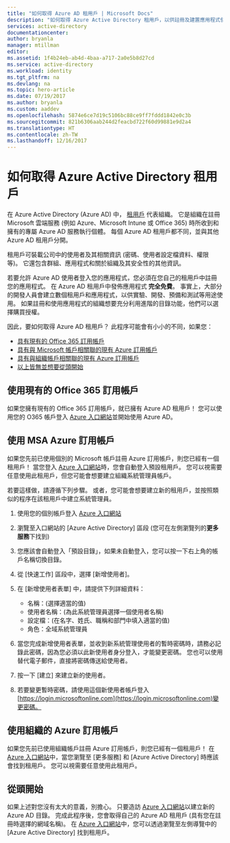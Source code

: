```yaml
---
title: "如何取得 Azure AD 租用戶 | Microsoft Docs"
description: "如何取得 Azure Active Directory 租用戶，以供註冊及建置應用程式使用。"
services: active-directory
documentationcenter: 
author: bryanla
manager: mtillman
editor: 
ms.assetid: 1f4b24eb-ab4d-4baa-a717-2a0e5b8d27cd
ms.service: active-directory
ms.workload: identity
ms.tgt_pltfrm: na
ms.devlang: na
ms.topic: hero-article
ms.date: 07/19/2017
ms.author: bryanla
ms.custom: aaddev
ms.openlocfilehash: 5874e6ce7d19c5106bc88ce9ff7fddd1842e0c3b
ms.sourcegitcommit: 821b6306aab244d2feacbd722f60d99881e9d2a4
ms.translationtype: HT
ms.contentlocale: zh-TW
ms.lasthandoff: 12/16/2017
---
```

# <a name="how-to-get-an-azure-active-directory-tenant"></a>如何取得 Azure Active Directory 租用戶
在 Azure Active Directory (Azure AD) 中， [租用戶](https://msdn.microsoft.com/library/azure/jj573650.aspx#BKMK_WhatIsAnAzureADTenant) 代表組織。  它是組織在註冊 Microsoft 雲端服務 (例如 Azure、Microsoft Intune 或 Office 365) 時所收到和擁有的專屬 Azure AD 服務執行個體。  每個 Azure AD 租用戶都不同，並與其他 Azure AD 租用戶分開。  

租用戶可裝載公司中的使用者及其相關資訊 (密碼、使用者設定檔資料、權限等)。  它還包含群組、應用程式和關於組織及其安全性的其他資訊。

若要允許 Azure AD 使用者登入您的應用程式，您必須在您自己的租用戶中註冊您的應用程式。  在 Azure AD 租用戶中發佈應用程式 **完全免費**。  事實上，大部分的開發人員會建立數個租用戶和應用程式，以供實驗、開發、預備和測試等用途使用。  如果註冊和使用應用程式的組織想要充分利用進階的目錄功能，他們可以選擇購買授權。

因此，要如何取得 Azure AD 租用戶？  此程序可能會有小小的不同，如果您：

* [具有現有的 Office 365 訂用帳戶](#use-an-existing-office-365-subscription)
* [具有與 Microsoft 帳戶相關聯的現有 Azure 訂用帳戶](#use-an-msa-azure-subscription)
* [具有與組織帳戶相關聯的現有 Azure 訂用帳戶](#use-an-organizational-azure-subscription)
* [以上皆無並想要從頭開始](#start-from-scratch)

## <a name="use-an-existing-office-365-subscription"></a>使用現有的 Office 365 訂用帳戶
如果您擁有現有的 Office 365 訂用帳戶，就已擁有 Azure AD 租用戶！ 您可以使用您的 O365 帳戶登入 [Azure 入口網站](https://portal.azure.com)並開始使用 Azure AD。

## <a name="use-an-msa-azure-subscription"></a>使用 MSA Azure 訂用帳戶
如果您先前已使用個別的 Microsoft 帳戶註冊 Azure 訂用帳戶，則您已經有一個租用戶！  當您登入 [Azure 入口網站](https://portal.azure.com)時，您會自動登入預設租用戶。 您可以視需要任意使用此租用戶，但您可能會想要建立組織系統管理員帳戶。

若要這樣做，請遵循下列步驟。  或者，您可能會想要建立新的租用戶，並按照類似的程序在該租用戶中建立系統管理員。

1. 使用您的個別帳戶登入 [Azure 入口網站](https://portal.azure.com)
2. 瀏覽至入口網站的 [Azure Active Directory] 區段 (您可在左側瀏覽列的**更多服務**下找到)
3. 您應該會自動登入「預設目錄」，如果未自動登入，您可以按一下右上角的帳戶名稱切換目錄。
4. 從 [快速工作] 區段中，選擇 [新增使用者]。
5. 在 [新增使用者表單] 中，請提供下列詳細資料：

   * 名稱：(選擇適當的值)
   * 使用者名稱：(為此系統管理員選擇一個使用者名稱)
   * 設定檔：(在名字、姓氏、職稱和部門中填入適當的值)
   * 角色：全域系統管理員
6. 當您完成新增使用者表單，並收到新系統管理使用者的暫時密碼時，請務必記錄此密碼，因為您必須以此新使用者身分登入，才能變更密碼。 您也可以使用替代電子郵件，直接將密碼傳送給使用者。
7. 按一下 [建立] 來建立新的使用者。
8. 若要變更暫時密碼，請使用這個新使用者帳戶登入 [https://login.microsoftonline.com](https://login.microsoftonline.com)變更密碼。

## <a name="use-an-organizational-azure-subscription"></a>使用組織的 Azure 訂用帳戶
如果您先前已使用組織帳戶註冊 Azure 訂用帳戶，則您已經有一個租用戶！  在 [Azure 入口網站](https://portal.azure.com)中，當您瀏覽至 [更多服務] 和 [Azure Active Directory] 時應該會找到租用戶。  您可以視需要任意使用此租用戶。

## <a name="start-from-scratch"></a>從頭開始
如果上述對您沒有太大的意義，別擔心。 只要造訪 [ Azure 入口網站](https://portal.azure.com/#create/Microsoft.AzureActiveDirectory)以建立新的 Azure AD 目錄。 完成此程序後，您會取得自己的 Azure AD 租用戶 (具有您在註冊時選擇的網域名稱)。  在 [Azure 入口網站](https://portal.azure.com)中，您可以透過瀏覽至左側導覽中的 [Azure Active Directory] 找到租用戶。
